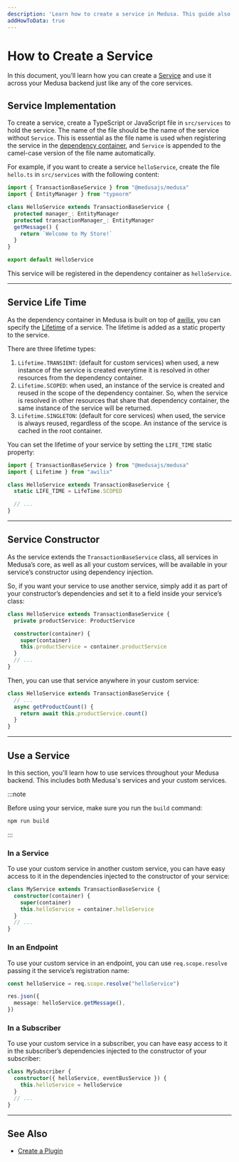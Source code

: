 ```yaml
---
description: 'Learn how to create a service in Medusa. This guide also includes how to use services in other services, subscribers, and endpoints.'
addHowToData: true
---
```


# How to Create a Service

In this document, you’ll learn how you can create a [Service](./overview.mdx) and use it across your Medusa backend just like any of the core services.

## Service Implementation

To create a service, create a TypeScript or JavaScript file in `src/services` to hold the service. The name of the file should be the name of the service without `Service`. This is essential as the file name is used when registering the service in the [dependency container](../fundamentals/dependency-injection.md), and `Service` is appended to the camel-case version of the file name automatically.

For example, if you want to create a service `helloService`, create the file `hello.ts` in `src/services` with the following content:

```ts title=/src/services/hello.ts
import { TransactionBaseService } from "@medusajs/medusa"
import { EntityManager } from "typeorm"

class HelloService extends TransactionBaseService {
  protected manager_: EntityManager
  protected transactionManager_: EntityManager
  getMessage() {
    return `Welcome to My Store!`
  }
}

export default HelloService
```

This service will be registered in the dependency container as `helloService`.

---

## Service Life Time

As the dependency container in Medusa is built on top of [awilix](https://github.com/jeffijoe/awilix), you can specify the [Lifetime](https://github.com/jeffijoe/awilix#lifetime-management) of a service. The lifetime is added as a static property to the service.

There are three lifetime types:

1. `Lifetime.TRANSIENT`: (default for custom services) when used, a new instance of the service is created everytime it is resolved in other resources from the dependency container.
2. `Lifetime.SCOPED`: when used, an instance of the service is created and reused in the scope of the dependency container. So, when the service is resolved in other resources that share that dependency container, the same instance of the service will be returned.
3. `Lifetime.SINGLETON`: (default for core services) when used, the service is always reused, regardless of the scope. An instance of the service is cached in the root container.

You can set the lifetime of your service by setting the `LIFE_TIME` static property:

```ts title=/src/services/hello.ts
import { TransactionBaseService } from "@medusajs/medusa"
import { Lifetime } from "awilix"

class HelloService extends TransactionBaseService {
  static LIFE_TIME = LifeTime.SCOPED

  // ...
}
```

---

## Service Constructor

As the service extends the `TransactionBaseService` class, all services in Medusa’s core, as well as all your custom services, will be available in your service’s constructor using dependency injection.

So, if you want your service to use another service, simply add it as part of your constructor’s dependencies and set it to a field inside your service’s class:

```ts
class HelloService extends TransactionBaseService {
  private productService: ProductService

  constructor(container) {
    super(container)
    this.productService = container.productService
  }
  // ...
}
```

Then, you can use that service anywhere in your custom service:

```ts
class HelloService extends TransactionBaseService {
  // ...
  async getProductCount() {
    return await this.productService.count()
  }
}
```

---

## Use a Service

In this section, you'll learn how to use services throughout your Medusa backend. This includes both Medusa's services and your custom services.

:::note

Before using your service, make sure you run the `build` command:

```bash npm2yarn
npm run build
```

:::

### In a Service

To use your custom service in another custom service, you can have easy access to it in the dependencies injected to the constructor of your service:

```ts
class MyService extends TransactionBaseService {
  constructor(container) {
    super(container)
    this.helloService = container.helloService
  }
  // ...
}
```

### In an Endpoint

To use your custom service in an endpoint, you can use `req.scope.resolve` passing it the service’s registration name:

```ts
const helloService = req.scope.resolve("helloService")

res.json({
  message: helloService.getMessage(),
})
```

### In a Subscriber

To use your custom service in a subscriber, you can have easy access to it in the subscriber’s dependencies injected to the constructor of your subscriber:

```ts
class MySubscriber {
  constructor({ helloService, eventBusService }) {
    this.helloService = helloService
  }
  // ...
}
```

---

## See Also

- [Create a Plugin](../plugins/create.md)
